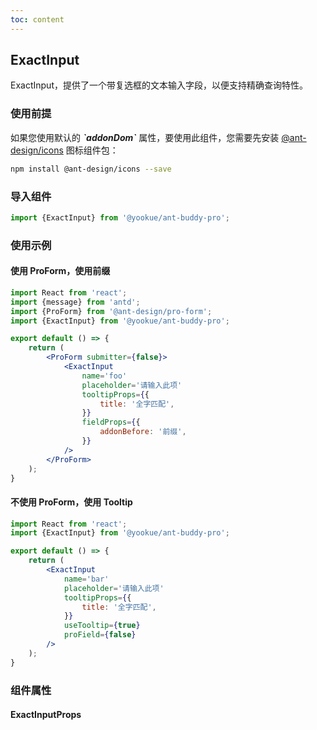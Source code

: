 ```yaml
---
toc: content
---
```


## ExactInput

ExactInput，提供了一个带复选框的文本输入字段，以便支持精确查询特性。

### 使用前提

<Alert type='info'>
  如果您使用默认的 <b><i>`addonDom`</i></b> 属性，要使用此组件，您需要先安装 <a href='https://github.com/ant-design/ant-design-icons' target='_blank'>@ant-design/icons</a> 图标组件包：
</Alert>

```bash
npm install @ant-design/icons --save
```

### 导入组件

```jsx | pure
import {ExactInput} from '@yookue/ant-buddy-pro';
```

### 使用示例

#### 使用 ProForm，使用前缀

```jsx
import React from 'react';
import {message} from 'antd';
import {ProForm} from '@ant-design/pro-form';
import {ExactInput} from '@yookue/ant-buddy-pro';

export default () => {
    return (
        <ProForm submitter={false}>
            <ExactInput
                name='foo'
                placeholder='请输入此项'
                tooltipProps={{
                    title: '全字匹配',
                }}
                fieldProps={{
                    addonBefore: '前缀',
                }}
            />
        </ProForm>
    );
}
```

#### 不使用 ProForm，使用 Tooltip

```jsx
import React from 'react';
import {ExactInput} from '@yookue/ant-buddy-pro';

export default () => {
    return (
        <ExactInput
            name='bar'
            placeholder='请输入此项'
            tooltipProps={{
                title: '全字匹配',
            }}
            useTooltip={true}
            proField={false}
        />
    );
}
```

### 组件属性

#### ExactInputProps

<API src="@/form/ExactInput/index.tsx" hideTitle></API>
